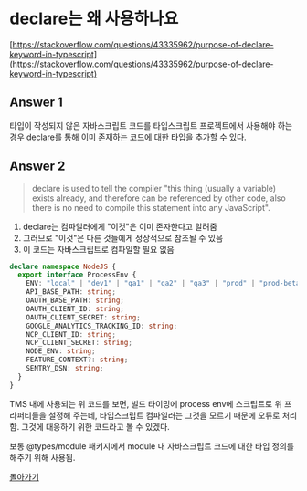 # declare는 왜 사용하나요

[https://stackoverflow.com/questions/43335962/purpose-of-declare-keyword-in-typescript](https://stackoverflow.com/questions/43335962/purpose-of-declare-keyword-in-typescript)

## Answer 1

타입이 작성되지 않은 자바스크립트 코드를 타입스크립트 프로젝트에서 사용해야 하는 경우 declare를 통해 이미 존재하는 코드에 대한 타입을 추가할 수 있다.

## Answer 2

> declare is used to tell the compiler "this thing (usually a variable) exists already, and therefore can be referenced by other code, also there is no need to compile this statement into any JavaScript".

1. declare는 컴파일러에게 "이것"은 이미 존자한다고 알려줌
2. 그러므로 "이것"은 다른 것들에게 정상적으로 참조될 수 있음
3. 이 코드는 자바스크립트로 컴파일할 필요 없음

```ts
declare namespace NodeJS {
  export interface ProcessEnv {
    ENV: "local" | "dev1" | "qa1" | "qa2" | "qa3" | "prod" | "prod-beta";
    API_BASE_PATH: string;
    OAUTH_BASE_PATH: string;
    OAUTH_CLIENT_ID: string;
    OAUTH_CLIENT_SECRET: string;
    GOOGLE_ANALYTICS_TRACKING_ID: string;
    NCP_CLIENT_ID: string;
    NCP_CLIENT_SECRET: string;
    NODE_ENV: string;
    FEATURE_CONTEXT?: string;
    SENTRY_DSN: string;
  }
}
```

TMS 내에 사용되는 위 코드를 보면, 빌드 타이밍에 process env에 스크립트로 위 프라퍼티들을 설정해 주는데,
타입스크립트 컴파일러는 그것을 모르기 때문에 오류로 처리함. 그것에 대응하기 위한 코드라고 볼 수 있겠다.

보통 @types/module 패키지에서 module 내 자바스크립트 코드에 대한 타입 정의를 해주기 위해 사용됨.

[돌아가기](./README.md)
